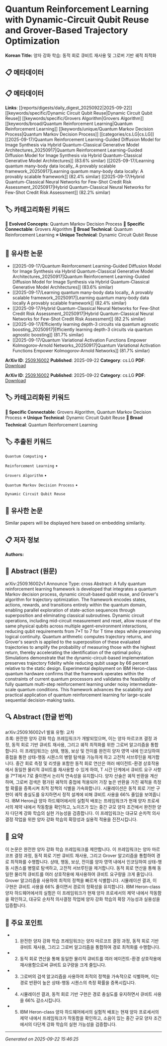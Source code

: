 # Quantum Reinforcement Learning with Dynamic-Circuit Qubit Reuse and Grover-Based Trajectory Optimization

**Korean Title:** 양자 강화 학습: 동적 회로 큐비트 재사용 및 그로버 기반 궤적 최적화

## 📋 메타데이터

## 📋 메타데이터

**Links**: [[reports/digests/daily_digest_20250922|2025-09-22]] [[keywords/specific/Dynamic Circuit Qubit Reuse|Dynamic Circuit Qubit Reuse]] [[keywords/specific/Grovers Algorithm|Grovers Algorithm]] [[keywords/broad/Quantum Reinforcement Learning|Quantum Reinforcement Learning]] [[keywords/unique/Quantum Markov Decision Process|Quantum Markov Decision Process]] [[categories/cs.LG|cs.LG]] [[2025-09-17/Quantum Reinforcement Learning-Guided Diffusion Model for Image Synthesis via Hybrid Quantum-Classical Generative Model Architectures_20250917|Quantum Reinforcement Learning-Guided Diffusion Model for Image Synthesis via Hybrid Quantum-Classical Generative Model Architectures]] (83.6% similar) [[2025-09-17/Learning quantum many-body data locally_ A provably scalable framework_20250917|Learning quantum many-body data locally: A provably scalable framework]] (82.4% similar) [[2025-09-17/Hybrid Quantum-Classical Neural Networks for Few-Shot Credit Risk Assessment_20250917|Hybrid Quantum-Classical Neural Networks for Few-Shot Credit Risk Assessment]] (82.2% similar)

## 🏷️ 카테고리화된 키워드
**🚀 Evolved Concepts**: Quantum Markov Decision Process
**🔗 Specific Connectable**: Grovers Algorithm
**🔬 Broad Technical**: Quantum Reinforcement Learning
**⭐ Unique Technical**: Dynamic Circuit Qubit Reuse
## 🔗 유사한 논문
- [[2025-09-17/Quantum Reinforcement Learning-Guided Diffusion Model for Image Synthesis via Hybrid Quantum-Classical Generative Model Architectures_20250917|Quantum Reinforcement Learning-Guided Diffusion Model for Image Synthesis via Hybrid Quantum-Classical Generative Model Architectures]] (83.6% similar)
- [[2025-09-17/Learning quantum many-body data locally_ A provably scalable framework_20250917|Learning quantum many-body data locally A provably scalable framework]] (82.4% similar)
- [[2025-09-17/Hybrid Quantum-Classical Neural Networks for Few-Shot Credit Risk Assessment_20250917|Hybrid Quantum-Classical Neural Networks for Few-Shot Credit Risk Assessment]] (82.2% similar)
- [[2025-09-17/Efficiently learning depth-3 circuits via quantum agnostic boosting_20250917|Efficiently learning depth-3 circuits via quantum agnostic boosting]] (81.7% similar)
- [[2025-09-17/Quantum Variational Activation Functions Empower Kolmogorov-Arnold Networks_20250917|Quantum Variational Activation Functions Empower Kolmogorov-Arnold Networks]] (81.7% similar)


**ArXiv ID**: [2509.16002](https://arxiv.org/abs/2509.16002)
**Published**: 2025-09-22
**Category**: cs.LG
**PDF**: [Download](https://arxiv.org/pdf/2509.16002.pdf)


**ArXiv ID**: [2509.16002](https://arxiv.org/abs/2509.16002)
**Published**: 2025-09-22
**Category**: cs.LG
**PDF**: [Download](https://arxiv.org/pdf/2509.16002.pdf)

## 🏷️ 카테고리화된 키워드
**🔗 Specific Connectable**: Grovers Algorithm, Quantum Markov Decision Process
**⭐ Unique Technical**: Dynamic Circuit Qubit Reuse
**🔬 Broad Technical**: Quantum Reinforcement Learning

## 🏷️ 추출된 키워드



`Quantum Computing` • 

`Reinforcement Learning` • 

`Grovers Algorithm` • 

`Quantum Markov Decision Process` • 

`Dynamic Circuit Qubit Reuse`



## 🔗 유사한 논문

Similar papers will be displayed here based on embedding similarity.

## 📋 저자 정보

**Authors:** 

## 📄 Abstract (원문)

arXiv:2509.16002v1 Announce Type: cross 
Abstract: A fully quantum reinforcement learning framework is developed that integrates a quantum Markov decision process, dynamic circuit-based qubit reuse, and Grover's algorithm for trajectory optimization. The framework encodes states, actions, rewards, and transitions entirely within the quantum domain, enabling parallel exploration of state-action sequences through superposition and eliminating classical subroutines. Dynamic circuit operations, including mid-circuit measurement and reset, allow reuse of the same physical qubits across multiple agent-environment interactions, reducing qubit requirements from 7*T to 7 for T time steps while preserving logical continuity. Quantum arithmetic computes trajectory returns, and Grover's search is applied to the superposition of these evaluated trajectories to amplify the probability of measuring those with the highest return, thereby accelerating the identification of the optimal policy. Simulations demonstrate that the dynamic-circuit-based implementation preserves trajectory fidelity while reducing qubit usage by 66 percent relative to the static design. Experimental deployment on IBM Heron-class quantum hardware confirms that the framework operates within the constraints of current quantum processors and validates the feasibility of fully quantum multi-step reinforcement learning under noisy intermediate-scale quantum conditions. This framework advances the scalability and practical application of quantum reinforcement learning for large-scale sequential decision-making tasks.

## 🔍 Abstract (한글 번역)

arXiv:2509.16002v1 발표 유형: 교차  
초록: 완전한 양자 강화 학습 프레임워크가 개발되었으며, 이는 양자 마르코프 결정 과정, 동적 회로 기반 큐비트 재사용, 그리고 궤적 최적화를 위한 그로버 알고리즘을 통합합니다. 이 프레임워크는 상태, 행동, 보상 및 전이를 완전히 양자 영역 내에 인코딩하여 중첩을 통한 상태-행동 시퀀스의 병렬 탐색을 가능하게 하고 고전적 서브루틴을 제거합니다. 중간 회로 측정 및 리셋을 포함한 동적 회로 연산은 여러 에이전트-환경 상호작용에서 동일한 물리적 큐비트를 재사용할 수 있게 하여, T 시간 단계에서 큐비트 요구 사항을 7*T에서 7로 줄이면서 논리적 연속성을 유지합니다. 양자 산술은 궤적 반환을 계산하며, 그로버 검색은 평가된 궤적의 중첩에 적용되어 가장 높은 반환을 가진 궤적을 측정할 확률을 증폭시켜 최적 정책의 식별을 가속화합니다. 시뮬레이션은 동적 회로 기반 구현이 궤적 충실도를 유지하면서 정적 설계에 비해 큐비트 사용을 66% 줄임을 보여줍니다. IBM Heron급 양자 하드웨어에서의 실험적 배포는 프레임워크가 현재 양자 프로세서의 제약 내에서 작동함을 확인하고, 노이즈가 있는 중간 규모 양자 조건에서 완전한 양자 다단계 강화 학습의 실현 가능성을 검증합니다. 이 프레임워크는 대규모 순차적 의사결정 작업을 위한 양자 강화 학습의 확장성과 실용적 적용을 진전시킵니다.

## 📝 요약

이 논문은 완전한 양자 강화 학습 프레임워크를 제안합니다. 이 프레임워크는 양자 마르코프 결정 과정, 동적 회로 기반 큐비트 재사용, 그리고 Grover 알고리즘을 통합하여 경로 최적화를 수행합니다. 상태, 행동, 보상, 전이를 양자 영역 내에서 인코딩하여 상태-행동 시퀀스를 병렬로 탐색하고, 고전적 서브루틴을 제거합니다. 동적 회로 연산을 통해 동일한 물리적 큐비트를 여러 상호작용에 재사용하여 큐비트 요구량을 크게 줄입니다. Grover 알고리즘을 사용하여 최적의 정책을 빠르게 식별합니다. 시뮬레이션 결과, 이 구현은 큐비트 사용을 66% 줄이면서 경로의 정확성을 유지합니다. IBM Heron-class 양자 하드웨어에서의 실험은 이 프레임워크가 현재 양자 프로세서의 제약 내에서 작동함을 확인하고, 대규모 순차적 의사결정 작업에 양자 강화 학습의 확장 가능성과 실용성을 입증합니다.

## 🎯 주요 포인트


- 1. 완전한 양자 강화 학습 프레임워크는 양자 마르코프 결정 과정, 동적 회로 기반 큐비트 재사용, 그리고 그로버 알고리즘을 통합하여 경로 최적화를 수행합니다.

- 2. 동적 회로 연산을 통해 동일한 물리적 큐비트를 여러 에이전트-환경 상호작용에 재사용함으로써 큐비트 요구량을 크게 줄입니다.

- 3. 그로버의 검색 알고리즘을 사용하여 최적의 정책을 가속적으로 식별하며, 이는 경로 반환이 높은 상태-행동 시퀀스의 측정 확률을 증폭시킵니다.

- 4. 시뮬레이션 결과, 동적 회로 기반 구현은 경로 충실도를 유지하면서 큐비트 사용을 66% 감소시킵니다.

- 5. IBM Heron-class 양자 하드웨어에서의 실험적 배포는 현재 양자 프로세서의 제약 내에서 프레임워크가 작동함을 확인하고, 소음이 있는 중간 규모 양자 조건에서의 다단계 강화 학습의 실현 가능성을 검증합니다.


---

*Generated on 2025-09-22 15:46:25*